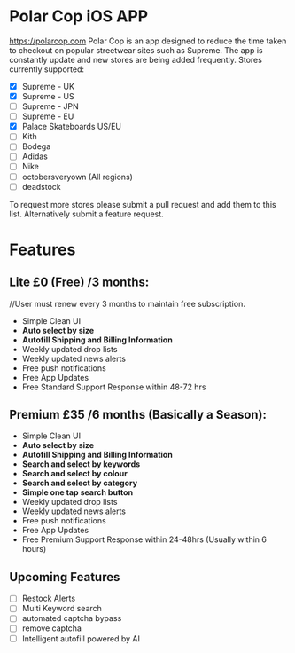 # Polar Cop iOS APP
https://polarcop.com
Polar Cop is an app designed to reduce the time taken to checkout on popular streetwear sites such as Supreme. The app is constantly update and new stores are being added frequently.
Stores currently supported:

 - [x] Supreme - UK
 - [x] Supreme - US
 - [ ] Supreme - JPN
 - [ ] Supreme - EU
 - [x] Palace Skateboards US/EU
 - [ ] Kith
 - [ ] Bodega
 - [ ] Adidas 
 - [ ] Nike
 - [ ] octobersveryown (All regions)
 - [ ] deadstock

 To request more stores please submit a pull request and add them to this list. Alternatively submit a feature request.

# Features

## Lite £0 (Free) /3 months:
//User must renew every 3 months to maintain free subscription.
 - Simple Clean UI
 - **Auto select by size**
 - **Autofill Shipping and Billing Information**
 - Weekly updated drop lists
 - Weekly updated news alerts
 - Free push notifications
 - Free App Updates
 - Free Standard Support Response within 48-72 hrs

## Premium £35 /6 months (Basically a Season):
 - Simple Clean UI
 - **Auto select by size**
 - **Autofill Shipping and Billing Information**
 - **Search and select by keywords**
 - **Search and select by colour**
 - **Search and select by category**
 - **Simple one tap search button**
 - Weekly updated drop lists
 - Weekly updated news alerts
 - Free push notifications
 - Free App Updates
 - Free Premium Support Response within 24-48hrs (Usually within 6 hours)


## Upcoming Features

 - [ ] Restock Alerts
 - [ ] Multi Keyword search
 - [ ] automated captcha bypass
 - [ ] remove captcha
 - [ ] Intelligent autofill powered by AI 
